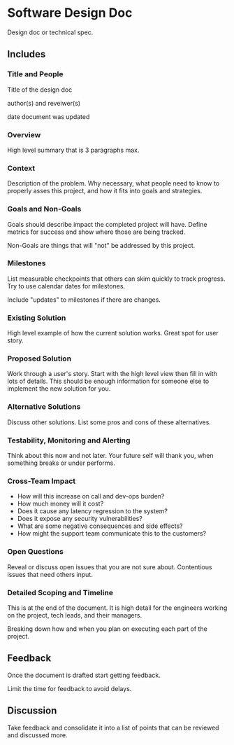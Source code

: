 # Software Design Doc
Design doc or technical spec.

## Includes

### Title and People

Title of the design doc

author(s) and reveiwer(s)

date document was updated

### Overview

High level summary that is 3 paragraphs max.

### Context

Description of the problem. Why necessary, what people need to know to properly asses this project, and how it fits into goals and strategies.

### Goals and Non-Goals

Goals should describe impact the completed project will have. Define metrics for success and show where those are being tracked.

Non-Goals are things that will "not" be addressed by this project.

### Milestones

List measurable checkpoints that others can skim quickly to track progress. Try to use calendar dates for milestones.

Include "updates" to milestones if there are changes.

### Existing Solution

High level example of how the current solution works. Great spot for user story.

### Proposed Solution

Work through a user's story. Start with the high level view then fill in with lots of details. This should be enough information for someone else to implement the new solution for you.

### Alternative Solutions

Discuss other solutions. List some pros and cons of these alternatives.

### Testability, Monitoring and Alerting

Think about this now and not later. Your future self will thank you, when something breaks or under performs.

### Cross-Team Impact

- How will this increase on call and dev-ops burden? 
- How much money will it cost? 
- Does it cause any latency regression to the system? 
- Does it expose any security vulnerabilities? 
- What are some negative consequences and side effects? 
- How might the support team communicate this to the customers?

### Open Questions

Reveal or discuss open issues that you are not sure about. Contentious issues that need others input.

### Detailed Scoping and Timeline

This is at the end of the document. It is high detail for the engineers working on the project, tech leads, and their managers.

Breaking down how and when you plan on executing each part of the project.

## Feedback

Once the document is drafted start getting feedback. 

Limit the time for feedback to avoid delays.

## Discussion

Take feedback and consolidate it into a list of points that can be reviewed and discussed more.